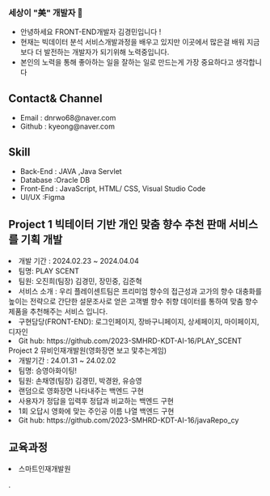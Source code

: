### 세상이 "美" 개발자 👋

- 안녕하세요  FRONT-END개발자 김경민입니다 !
- 현재는 빅데이터 분석 서비스개발과정을 배우고 있지만 이곳에서 많은걸 배워 지금보다 더 발전하는 개발자가 되기위해 노력중입니다.
- 본인의 노력을 통해 좋아하는 일을 잘하는 일로 만드는게 가장 중요하다고 생각합니다
  
  
 
## Contact& Channel
<ul>
  <li>Email : dnrwo68@naver.com</li>
  <li>Github : kyeong@naver.com</li>
</ul>


## Skill

 <ul>
  <li>Back-End : JAVA ,Java Servlet </li>
  <li> Database :Oracle DB</li>
  <li>Front-End : JavaScript, HTML/ CSS, Visual Studio Code </li>
  <li> UI/UX :Figma</li>
  </ul>

## Project 1 빅테이터 기반 개인 맞춤 향수 추천 판매 서비스를 기획 개발
  <li>개발 기간 : 2024.02.23 ~ 2024.04.04</li> 
  <li>팀명: PLAY SCENT</li>
  <li>팀원: 오진희(팀장) 김경민, 장민중, 김준혁</li>

   <li>서비스 소개 : 우리 플레이센트팀은 프리미엄 향수의 접근성과 고가의 향수 대충화를 높이는 전략으로 간단한 설문조사로 얻은 고객별 향수 취향 데이터를 통하여 맞춤 향수제품을 추천해주는 서비스 입니다.</li>
   <li>구현담당(FRONT-END): 로그인페이지, 장바구니페이지, 상세페이지, 마이페이지, 디자인  </li>
   <li>Git hub: https://github.com/2023-SMHRD-KDT-AI-16/PLAY_SCENT </li


## Project 2 뮤비인재개발원(영화장면 보고 맟추는게임)
  <li>개발기간 : 24.01.31 ~ 24.02.02 </li>
  <li>팀명: 승영아화이팅!</li>
  <li>팀원: 손채영(팀장)  김경민, 박경완, 유승영</li>


   <li>랜덤으로 영화장면 나타내주는 백엔드 구현</li>
   <li>사용자가 정답을 입력후 정답과 비교하는 백엔드 구현</li>
   <li>1회 오답시 영화에 맞는 주인공 이름 나열 백엔드 구현</li>
   <li>Git hub: https://github.com/2023-SMHRD-KDT-AI-16/javaRepo_cy</li>


## 교육과정
<li>스마트인재개발원</li>
<ui>

  
</ui>










.
